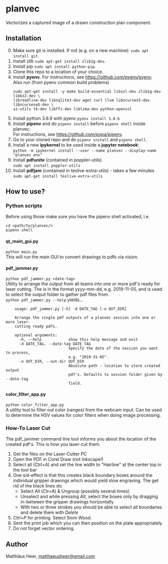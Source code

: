 # planvec
Vectorizes a captured image of a drawn construction plan component.

## Installation
0) Make sure git is installed. If not (e.g. on a new machine): ```sudo apt install git```.  
0) Install zlib ```sudo apt-get install zlib1g-dev```.  
0) Install pip ```sudo apt install python-pip```.  
1) Clone this repo to a location of your choice.  
2) Install **pyenv**.
    For instructions, see https://github.com/pyenv/pyenv.  
    Also run (from pyenv common build problems)
    ```
    sudo apt-get install -y make build-essential libssl-dev zlib1g-dev libbz2-dev \
    libreadline-dev libsqlite3-dev wget curl llvm libncurses5-dev libncursesw5-dev \
    xz-utils tk-dev libffi-dev liblzma-dev python-openssl
   ```
2) Install python 3.6.9 with pyenv ```pyenv install 3.8.6```
3) Install **pipenv** and do ```pipenv install``` before ```pipenv shell``` inside planvec.  
    For instructions, see https://github.com/pypa/pipenv.
4) Go to your cloned repo and do ```pipenv install``` and ```pipenv shell```.
4) Install a new **ipykernel** to be used inside a **jupyter notebook**:  
    ```python -m ipykernel install --user --name planvec --display-name "planvec env"```
5) Install **pdfunite** (contained in poppler-utils)  
    ```sudo apt install poppler-utils```
6) Install **pdfjam** (contained in texlive-extra-utils) - takes a few minutes  
    ```sudo apt-get install texlive-extra-utils ```

## How to use?
### Python scripts
Before using those make sure you have the pipenv shell activated, i.e.  
```
cd <path/to/planvec/>
pipenv shell
```
#### qt_main_gui.py
```python main.py```   
This will run the main GUI to convert drawings to pdfs via vision.

#### pdf_jammer.py
```python pdf_jammer.py <date-tag>```  
Utility to arrange the output from all teams into one or more pdf's ready for laser cutting. The <date-tag> 
is in the format yyyy-mm-dd, e.g. 2019-11-05, and is used to select the output folder to gather 
pdf files from.  
```python pdf_jammer.py --help``` yields...  
```
    usage: pdf_jammer.py [-h] -d DATE_TAG [-o OUT_DIR]
    
    Arrange the single pdf outputs of a planvec session into one or more laser-
    cutting ready pdfs.
    
    optional arguments:
      -h, --help            show this help message and exit
      -d DATE_TAG, --date-tag DATE_TAG
                            Specify the date of the session you want to process,
                            e.g. "2019-31-05".
      -o OUT_DIR, --out-dir OUT_DIR
                            Absolute path - location to store created output
                            pdf's. Defaults to session folder given by --date-tag
                            field.
```

#### color_filter_app.py
```python color_filter_app.py```  
A utility tool to filter out color (ranges) from the webcam input. Can be used to determine the 
HSV values for color filters when doing image processing.

### How-To Laser Cut
The pdf_jammer command line tool informs you about the location of the created pdf's. This is how you laser-cut them.
1) Get the files on the Laser-Cutter PC
2) Open the PDF in Corel Draw (not Inkscape!)
3) Select all (Ctrl+A) and set the line width to "Hairline" at the center top in the tool bar
4) One sid-effect is that this creates black boundary boxes around the individual gripper drawings which would yield 
   slow engraving. The get rid of the black lines do:
   - Select All (*Ctr+A*) & Ungroup (possibly several times)
   - Unselect and while pressing *Alt*, select the boxes only by dragging in-between the gripper drawings horizontally
   - With two or three strokes you should be able to select all boundaries and delete them with *Delete*
5) *Ctrl+P* for printing. Select 5mm Wood.
6) Sent the print job which you can then position on the plate appropriately.
7) Do not forget vector ordering.

## Author
Matthäus Heer, matthaeusheer@gmail.com
